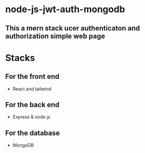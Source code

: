 # node-js-jwt-auth-mongodb

## This a mern stack ucer authenticaton and authorization simple web page

# Stacks 

## For the front end 

* React and tailwind

## For the back end

* Express & node js

## For the database

* MongoDB 


     
